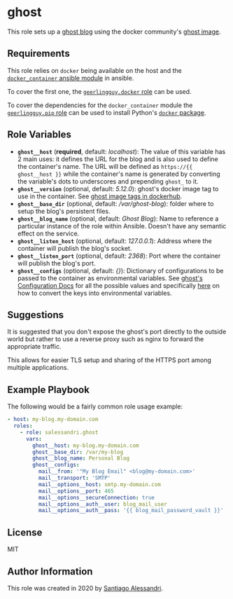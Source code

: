 # ghost


This role sets up a [ghost blog](https://ghost.org/) using the docker community's [ghost image](https://hub.docker.com/_/ghost).

## Requirements

This role relies on `docker` being available on the host and the [`docker_container` ansible module](https://docs.ansible.com/ansible/latest/modules/docker_container_module.html) in ansible.

To cover the first one, the [`geerlingguy.docker` role](https://galaxy.ansible.com/geerlingguy/docker) can be used.

To cover the dependencies for the `docker_container` module the [`geerlingguy.pip` role](https://galaxy.ansible.com/geerlingguy/pip) can be used to install Python's [`docker` package](https://pypi.org/project/docker/).

## Role Variables

 - **`ghost__host`** (**required**, default: _localhost_): The value of this variable has 2 main uses: it defines the URL for the blog and is also used to define the container's name.
 The URL will be defined as `https://{{ ghost__host }}` while the container's name is generated by converting the variable's dots to underscores and prepending `ghost_` to it.
 - **`ghost__version`** (optional, default: _5.12.0_): ghost's docker image tag to use in the container. See [ghost image tags in dockerhub](https://hub.docker.com/_/ghost?tab=tags).
 - **`ghost__base_dir`** (optional, default: _/var/ghost-blog_): folder where to setup the blog's persistent files.
 - **`ghost__blog_name`** (optional, default: _Ghost Blog_): Name to reference a particular instance of the role within Ansible. Doesn't have any semantic effect on the service.
 - **`ghost__listen_host`** (optional, default: _127.0.0.1_): Address where the container will publish the blog's socket.
 - **`ghost__listen_port`** (optional, default: _2368_): Port where the container will publish the blog's port.
 - **`ghost__configs`** (optional, default: _{}_): Dictionary of configurations to be passed to the container as environmental variables. See [ghost's Configuration Docs](https://ghost.org/docs/concepts/config/) for all the possible values and specifically [here](https://ghost.org/docs/concepts/config/#running-ghost-with-config-env-variables) on how to convert the keys into environmental variables.

## Suggestions

It is suggested that you don't expose the ghost's port directly to the outside world but rather to use a reverse proxy such as nginx to forward the appropriate traffic.

This allows for easier TLS setup and sharing of the HTTPS port among multiple applications.

## Example Playbook

The following would be a fairly common role usage example:

```yaml
- host: my-blog.my-domain.com
  roles:
    - role: salessandri.ghost
      vars:
        ghost__host: my-blog.my-domain.com
        ghost__base_dir: /var/my-blog
        ghost__blog_name: Personal Blog
        ghost__configs:
          mail__from: '"My Blog Email" <blog@my-domain.com>'
          mail__transport: 'SMTP'
          mail__options__host: smtp.my-domain.com
          mail__options__port: 465
          mail__options__secureConnection: true
          mail__options__auth__user: blog_mail_user
          mail__options__auth__pass: '{{ blog_mail_password_vault }}'
```

## License

MIT

## Author Information

This role was created in 2020 by [Santiago Alessandri](https://rambling-ideas.salessandri.name).
